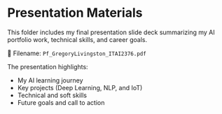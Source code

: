 # Presentation Materials

This folder includes my final presentation slide deck summarizing my AI portfolio work, technical skills, and career goals.

📄 Filename: `Pf_GregoryLivingston_ITAI2376.pdf`

The presentation highlights:
- My AI learning journey
- Key projects (Deep Learning, NLP, and IoT)
- Technical and soft skills
- Future goals and call to action
